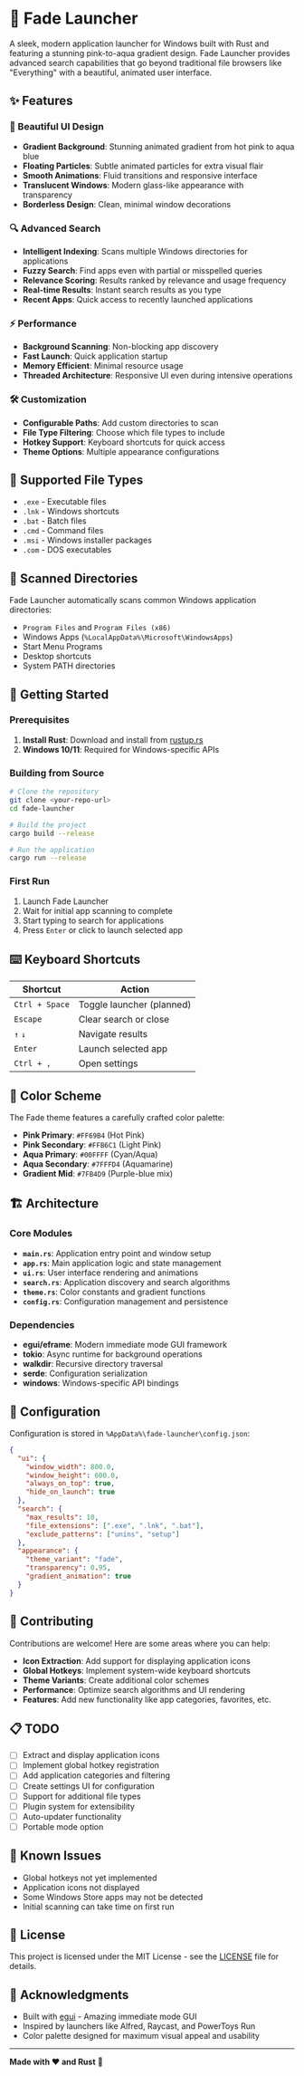 # 🚀 Fade Launcher

A sleek, modern application launcher for Windows built with Rust and featuring a stunning pink-to-aqua gradient design. Fade Launcher provides advanced search capabilities that go beyond traditional file browsers like "Everything" with a beautiful, animated user interface.

## ✨ Features

### 🎨 Beautiful UI Design
- **Gradient Background**: Stunning animated gradient from hot pink to aqua blue
- **Floating Particles**: Subtle animated particles for extra visual flair
- **Smooth Animations**: Fluid transitions and responsive interface
- **Translucent Windows**: Modern glass-like appearance with transparency
- **Borderless Design**: Clean, minimal window decorations

### 🔍 Advanced Search
- **Intelligent Indexing**: Scans multiple Windows directories for applications
- **Fuzzy Search**: Find apps even with partial or misspelled queries
- **Relevance Scoring**: Results ranked by relevance and usage frequency
- **Real-time Results**: Instant search results as you type
- **Recent Apps**: Quick access to recently launched applications

### ⚡ Performance
- **Background Scanning**: Non-blocking app discovery
- **Fast Launch**: Quick application startup
- **Memory Efficient**: Minimal resource usage
- **Threaded Architecture**: Responsive UI even during intensive operations

### 🛠️ Customization
- **Configurable Paths**: Add custom directories to scan
- **File Type Filtering**: Choose which file types to include
- **Hotkey Support**: Keyboard shortcuts for quick access
- **Theme Options**: Multiple appearance configurations

## 🎯 Supported File Types

- `.exe` - Executable files
- `.lnk` - Windows shortcuts
- `.bat` - Batch files
- `.cmd` - Command files
- `.msi` - Windows installer packages
- `.com` - DOS executables

## 📂 Scanned Directories

Fade Launcher automatically scans common Windows application directories:

- `Program Files` and `Program Files (x86)`
- Windows Apps (`%LocalAppData%\Microsoft\WindowsApps`)
- Start Menu Programs
- Desktop shortcuts
- System PATH directories

## 🚀 Getting Started

### Prerequisites

1. **Install Rust**: Download and install from [rustup.rs](https://rustup.rs/)
2. **Windows 10/11**: Required for Windows-specific APIs

### Building from Source

```bash
# Clone the repository
git clone <your-repo-url>
cd fade-launcher

# Build the project
cargo build --release

# Run the application
cargo run --release
```

### First Run

1. Launch Fade Launcher
2. Wait for initial app scanning to complete
3. Start typing to search for applications
4. Press `Enter` or click to launch selected app

## ⌨️ Keyboard Shortcuts

| Shortcut | Action |
|----------|--------|
| `Ctrl + Space` | Toggle launcher (planned) |
| `Escape` | Clear search or close |
| `↑` `↓` | Navigate results |
| `Enter` | Launch selected app |
| `Ctrl + ,` | Open settings |

## 🎨 Color Scheme

The Fade theme features a carefully crafted color palette:

- **Pink Primary**: `#FF69B4` (Hot Pink)
- **Pink Secondary**: `#FFB6C1` (Light Pink)  
- **Aqua Primary**: `#00FFFF` (Cyan/Aqua)
- **Aqua Secondary**: `#7FFFD4` (Aquamarine)
- **Gradient Mid**: `#7FB4D9` (Purple-blue mix)

## 🏗️ Architecture

### Core Modules

- **`main.rs`**: Application entry point and window setup
- **`app.rs`**: Main application logic and state management
- **`ui.rs`**: User interface rendering and animations
- **`search.rs`**: Application discovery and search algorithms
- **`theme.rs`**: Color constants and gradient functions
- **`config.rs`**: Configuration management and persistence

### Dependencies

- **egui/eframe**: Modern immediate mode GUI framework
- **tokio**: Async runtime for background operations
- **walkdir**: Recursive directory traversal
- **serde**: Configuration serialization
- **windows**: Windows-specific API bindings

## 🔧 Configuration

Configuration is stored in `%AppData%\fade-launcher\config.json`:

```json
{
  "ui": {
    "window_width": 800.0,
    "window_height": 600.0,
    "always_on_top": true,
    "hide_on_launch": true
  },
  "search": {
    "max_results": 10,
    "file_extensions": [".exe", ".lnk", ".bat"],
    "exclude_patterns": ["unins", "setup"]
  },
  "appearance": {
    "theme_variant": "fade",
    "transparency": 0.95,
    "gradient_animation": true
  }
}
```

## 🤝 Contributing

Contributions are welcome! Here are some areas where you can help:

- **Icon Extraction**: Add support for displaying application icons
- **Global Hotkeys**: Implement system-wide keyboard shortcuts  
- **Theme Variants**: Create additional color schemes
- **Performance**: Optimize search algorithms and UI rendering
- **Features**: Add new functionality like app categories, favorites, etc.

## 📋 TODO

- [ ] Extract and display application icons
- [ ] Implement global hotkey registration
- [ ] Add application categories and filtering
- [ ] Create settings UI for configuration
- [ ] Support for additional file types
- [ ] Plugin system for extensibility
- [ ] Auto-updater functionality
- [ ] Portable mode option

## 🐛 Known Issues

- Global hotkeys not yet implemented
- Application icons not displayed
- Some Windows Store apps may not be detected
- Initial scanning can take time on first run

## 📄 License

This project is licensed under the MIT License - see the [LICENSE](LICENSE) file for details.

## 🙏 Acknowledgments

- Built with [egui](https://github.com/emilk/egui) - Amazing immediate mode GUI
- Inspired by launchers like Alfred, Raycast, and PowerToys Run
- Color palette designed for maximum visual appeal and usability

---

**Made with ❤️ and Rust** 🦀